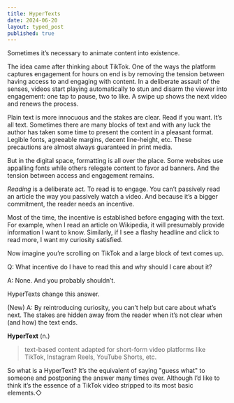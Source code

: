 ```yaml
---
title: HyperTexts
date: 2024-06-20
layout: typed_post
published: true
---
```


Sometimes it’s necessary to animate content into existence. 

The idea came after thinking about TikTok. One of the ways the platform captures engagement for hours on end is by removing the tension between having access to and engaging with content. In a deliberate assault of the senses, videos start playing automatically to stun and disarm the viewer into engagement: one tap to pause, two to like. A swipe up shows the next video and renews the process.

Plain text is more innocuous and the stakes are clear. Read if you want. It’s all text. Sometimes there are many blocks of text and with any luck the author has taken some time to present the content in a pleasant format. Legible fonts, agreeable margins, decent line-height, etc. These precautions are almost always guaranteed in print media. 

But in the digital space, formatting is all over the place. Some websites use appalling fonts while others relegate content to favor ad banners. And the tension between access and engagement remains.

*Reading* is a deliberate act. To read is to engage. You can’t passively read an article the way you passively watch a video. And because it’s a bigger commitment, the reader needs an incentive. 

Most of the time, the incentive is established before engaging with the text. For example, when I read an article on Wikipedia, it will presumably provide information I want to know. Similarly, if I see a flashy headline and click to read more, I want my curiosity satisfied.

Now imagine you’re scrolling on TikTok and a large block of text comes up. 

Q: What incentive do I have to read this and why should I care about it?

A: None. And you probably shouldn’t.

HyperTexts change this answer.

(New) A: By reintroducing curiosity, you can’t help but care about what’s next. The stakes are hidden away from the reader when it’s not clear when (and how) the text ends. 

**HyperText** (n.) 
> text-based content adapted for short-form video platforms like TikTok, Instagram Reels, YouTube Shorts, etc.

So what is a HyperText? It’s the equivalent of saying "guess what" to someone and postponing the answer many times over. Although I’d like to think it’s the essence of a TikTok video stripped to its most basic elements.◇ 

 




